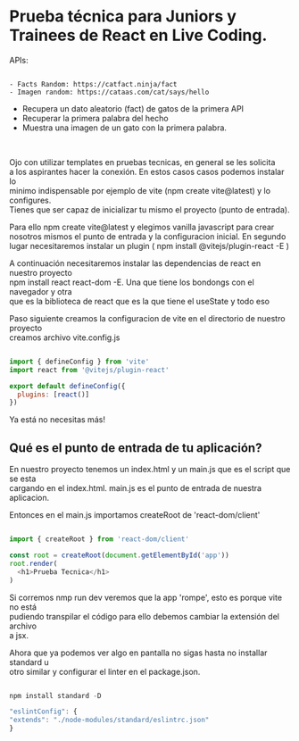 # Prueba técnica para Juniors y Trainees de React en Live Coding.

APIs:
```

- Facts Random: https://catfact.ninja/fact
- Imagen random: https://cataas.com/cat/says/hello

```
- Recupera un dato aleatorio (fact) de gatos de la primera API
- Recuperar la primera palabra del hecho
- Muestra una imagen de un gato con la primera palabra.

<br>

Ojo con utilizar templates en pruebas tecnicas, en general se les solicita  
a los aspirantes hacer la conexión. En estos casos casos podemos instalar lo  
minimo indispensable por ejemplo de vite (npm create vite@latest) y lo configures.  
Tienes que ser capaz de inicializar tu mismo el proyecto (punto de entrada).  

Para ello npm create vite@latest y elegimos vanilla javascript para crear  
nosotros mismos el punto de entrada y la configuracion inicial. En segundo  
lugar necesitaremos instalar un plugin ( npm install @vitejs/plugin-react -E )  

A continuación necesitaremos instalar las dependencias de react en nuestro proyecto  
npm install react react-dom -E. Una que tiene los bondongs con el navegador y otra  
que es la biblioteca de react que es la que tiene el useState y todo eso  

Paso siguiente creamos la configuracion de vite en el directorio de nuestro proyecto  
creamos archivo vite.config.js  

``` javascript

import { defineConfig } from 'vite'
import react from '@vitejs/plugin-react'

export default defineConfig({
  plugins: [react()]
})

```

Ya está no necesitas más!

## Qué es el punto de entrada de tu aplicación?
En nuestro proyecto tenemos un index.html y un main.js que es el script que se esta  
cargando en el index.html. main.js es el punto de entrada de nuestra aplicacion.  

Entonces en el main.js importamos createRoot de 'react-dom/client'  

``` javascript

import { createRoot } from 'react-dom/client'

const root = createRoot(document.getElementById('app'))
root.render(
  <h1>Prueba Tecnica</h1>
)

```

Si corremos nmp run dev veremos que la app 'rompe', esto es porque vite no está  
pudiendo transpilar el código para ello debemos cambiar la extensión del archivo  
a jsx.  

Ahora que ya podemos ver algo en pantalla no sigas hasta no installar standard u  
otro similar y configurar el linter en el package.json.  

``` javascript

npm install standard -D

"eslintConfig": {
"extends": "./node-modules/standard/eslintrc.json"
}

```

